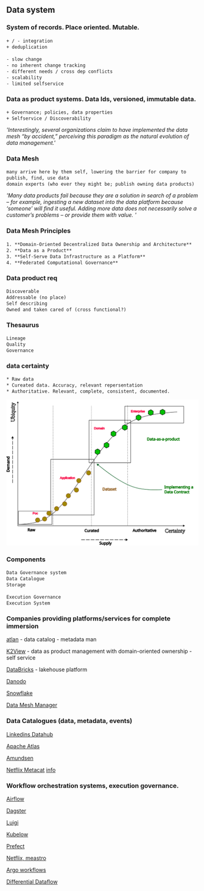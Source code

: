 ## Data system
### System of records. Place oriented. Mutable.
    + / - integration
    + deduplication

    - slow change
    - no inherent change tracking
    - different needs / cross dep conflicts
    - scalability
    - limited selfservice

### Data as product systems. Data Ids, versioned, immutable data.
    + Governance; policies, data properties
    + Selfservice / Discoverability


*'Interestingly, several organizations claim to have implemented the data mesh “by accident,” perceiving this paradigm as the natural evolution of data management.'*

### Data Mesh
    many arrive here by them self, lowering the barrier for company to publish, find, use data
    domain experts (who ever they might be; publish owning data products)

*'Many data products fail because they are a solution in search of a problem – for example, ingesting a new dataset into the data platform because ‘someone’ will find it useful. Adding more data does not necessarily solve a customer’s problems – or provide them with value. '*

### Data Mesh Principles
    1. **Domain-Oriented Decentralized Data Ownership and Architecture**
    2. **Data as a Product**
    3. **Self-Serve Data Infrastructure as a Platform**
    4. **Federated Computational Governance**

### Data product req
    Discoverable
    Addressable (no place)
    Self describing 
    Owned and taken cared of (cross functional?)

### Thesaurus
    Lineage 
    Quality 
    Governance

### data certainty 
    * Raw data
    * Cureated data. Accuracy, relevant repersentation
    * Authoritative. Relevant, complete, consistent, documented.

    
![Data Mesh Architecture](./pics/data_certitude.svg)


### Components

    Data Governance system
    Data Catalogue
    Storage

    Execution Governance 
    Execution System


### Companies providing platforms/services for complete immersion
[atlan](https://atlan.com/?ref=/p/data-catalog-data-mesh/)
    - data catalog
    - metadata man

[K2View](https://www.k2view.com/)
    - data as product management with domain-oriented ownership
    - self service

[DataBricks](https://www.databricks.com/)
    - lakehouse platform

[Danodo](https://www.denodo.com/)

[Snowflake](www.snowflake.com/)

[Data Mesh Manager](https://www.datamesh-manager.com/)


### Data Catalogues (data, metadata, events)
[Linkedins Datahub](https://datahubproject.io/)

[Apache Atlas](https://atlas.apache.org/#/)

[Amundsen](https://www.amundsen.io/)

[Netflix Metacat](https://github.com/Netflix/metacat)
[info](https://netflixtechblog.com/metacat-making-big-data-discoverable-and-meaningful-at-netflix-56fb36a53520)

### Workflow orchestration systems, execution governance. 


[Airflow](https://airflow.apache.org/)

[Dagster](https://dagster.io/)

[Luigi](https://github.com/spotify/luigi)

[Kubelow](https://www.kubeflow.org/)

[Prefect](https://www.prefect.io/)

[Netflix, meastro](https://github.com/Netflix/maestro)

[Argo workflows](https://argoproj.github.io/workflows/)



[Differential Dataflow](https://github.com/timelydataflow/differential-dataflow/blob/master/differentialdataflow.pdf)